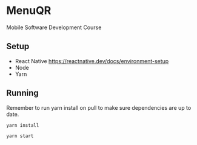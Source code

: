# MenuQR

Mobile Software Development Course

## Setup
* React Native
https://reactnative.dev/docs/environment-setup
* Node
* Yarn

## Running
Remember to run yarn install on pull to make sure dependencies are up to date.

`yarn install`

`yarn start`
